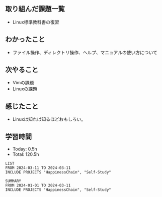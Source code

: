 ## 取り組んだ課題一覧
- Linux標準教科書の復習
## わかったこと
- ファイル操作、ディレクトリ操作、ヘルプ、マニュアルの使い方について
## 次やること
- Vimの課題
- Linuxの課題
## 感じたこと
- Linuxは知れば知るほどおもしろい。
## 学習時間
- Today: 0.5h
- Total: 120.5h

```toggl
LIST
FROM 2024-03-11 TO 2024-03-11
INCLUDE PROJECTS "HappinessChain", "Self-Study"
```
```toggl
SUMMARY
FROM 2024-01-01 TO 2024-03-11
INCLUDE PROJECTS "HappinessChain", "Self-Study"
```

